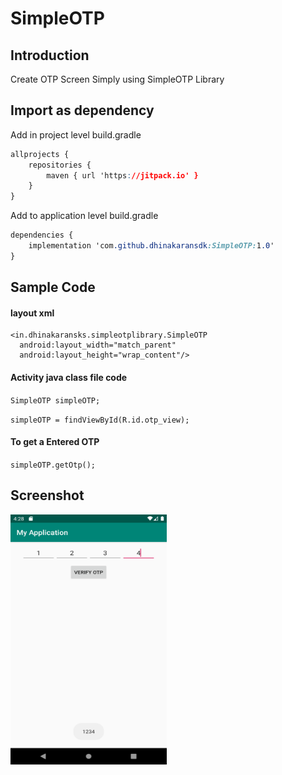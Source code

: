 # SimpleOTP

## Introduction
Create OTP Screen Simply using SimpleOTP Library


## Import as dependency
Add in project level build.gradle
````css
allprojects {
	repositories {
		maven { url 'https://jitpack.io' }
	}
}
````

Add to application level build.gradle
````css
dependencies {
	implementation 'com.github.dhinakaransdk:SimpleOTP:1.0'
}
````

## Sample Code

#### layout xml
````
<in.dhinakaransks.simpleotplibrary.SimpleOTP
  android:layout_width="match_parent"  
  android:layout_height="wrap_content"/>
````

#### Activity java class file code

`SimpleOTP simpleOTP;`

`simpleOTP = findViewById(R.id.otp_view);`

#### To get a Entered OTP
`simpleOTP.getOtp();`

## Screenshot

<img src="./screenshots/screenshot.png" width="250" height="400">

